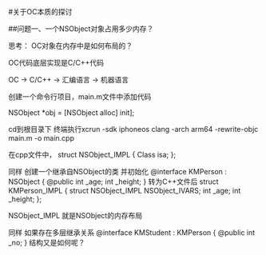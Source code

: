 #关于OC本质的探讨

##问题一、一个NSObject对象占用多少内存？

 思考： OC对象在内存中是如何布局的？
 
OC代码底层实现是C/C++代码

OC ->  C/C++  -> 汇编语言 -> 机器语言

创建一个命令行项目，main.m文件中添加代码

NSObject *obj = [NSObject alloc] init];

cd到根目录下 终端执行xcrun -sdk iphoneos clang -arch arm64 -rewrite-objc main.m -o main.cpp

在cpp文件中，
struct NSObject_IMPL {
    Class isa;
};

同样 创建一个继承自NSObject的类 并初始化
@interface KMPerson : NSObject {
        @public 
        int _age;
        int _height;
}
转为C++文件后
struct KMPerson_IMPL {
    struct NSObject_IMPL NSObject_IVARS;
    int _age;
    int _height;
};

NSObject_IMPL 就是NSObject的内存布局

同样 如果存在多层继承关系 
@interface KMStudent : KMPerson {
    @public
    int _no;
}
结构又是如何呢？
